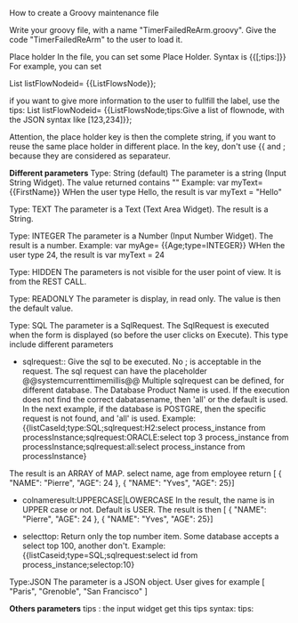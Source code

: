 How to create a Groovy maintenance file

Write your groovy file, with a name "TimerFailedReArm.groovy". Give the code "TimerFailedReArm" to the user to load it.

Place holder
In the file, you can set some Place Holder. Syntax is {{<key>[;tips:<type>]}}
For example, you can set

List listFlowNodeid= {{ListFlowsNode}};

if you want to give more information to the user to fullfill the label, use the tips:
List listFlowNodeid= {{ListFlowsNode;tips:Give a list of flownode, with the JSON syntax like [123,234]}};

Attention, the place holder key is then the complete string, if you want to reuse the same place holder in different place.
In the key, don't use {{ and ; because they are considered as separateur.

<b>Different parameters</b>
Type: String (default)
The parameter is a string (Input String Widget). The value returned contains ""
Example: 
var myText= {{FirstName}}
WHen the user type Hello, the result is
var myText = "Hello"

Type: TEXT
The parameter is a Text (Text Area Widget). The result is a String.

Type: INTEGER
The parameter is a Number (Input Number Widget). The result is a number.
Example: 
var myAge= {{Age;type=INTEGER}}
WHen the user type 24, the result is
var myText = 24

Type: HIDDEN
The parameters is not visible for the user point of view. It is from the REST CALL.

Type: READONLY
The parameter is display, in read only. The value is then the default value.

Type: SQL
The parameter is a SqlRequest. The SqlRequest is executed when the form is displayed (so before the user clicks on Execute).
This type include different parameters
* sqlrequest:<database>:<sql>
Give the sql to be executed. No ; is acceptable in the request. The sql request can have the placeholder @@systemcurrenttimemillis@@
Multiple sqlrequest can be defined, for different database. The Database Product Name is used. If the execution does not find the correct dabatasename, then 'all' or the default is used.
In the next example, if the database is POSTGRE, then the specific request is not found, and 'all' is used.
Example: {{listCaseId;type:SQL;sqlrequest:H2:select process_instance from processInstance;sqlrequest:ORACLE:select top 3 process_instance from processInstance;sqlrequest:all:select process_instance from processInstance}

The result is an ARRAY of MAP.
select name, age from employee
return
 [ { "NAME": "Pierre", "AGE": 24 }, { "NAME": "Yves", "AGE": 25}]

* colnameresult:UPPERCASE|LOWERCASE
In the result, the name is in UPPER case or not. Default is USER.
The result is then [ { "NAME": "Pierre", "AGE": 24 }, { "NAME": "Yves", "AGE": 25}]


* selecttop:<number>
Return only the top number item. Some database accepts a select top 100, another don't.
Example: {{listCaseid;type=SQL;sqlrequest:select id from process_instance;selectop:10}


Type:JSON
The parameter is a JSON object. User gives for example [ "Paris", "Grenoble", "San Francisco" ]




<b>Others parameters</b>
tips : the input widget get this tips
syntax: tips:<title>
example: {{FirstName;tips:Give your first name}}

label: give a specific label to the user
syntax: label:<name>
example: {{FirstName;label:Your First Name}}


default: give a default value
syntax: default:<name>
example: {{FirstName;default:Pierre}}

